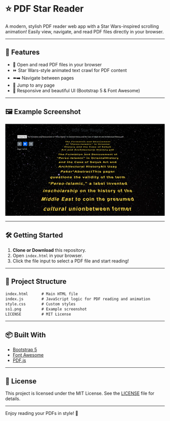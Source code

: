 # ⭐ PDF Star Reader

A modern, stylish PDF reader web app with a Star Wars-inspired scrolling animation! Easily view, navigate, and read PDF files directly in your browser.

---

## 🚀 Features

- 📄 Open and read PDF files in your browser
- ⏩ Star Wars-style animated text crawl for PDF content
- ⬅️➡️ Navigate between pages
- 🔢 Jump to any page
- 🎨 Responsive and beautiful UI (Bootstrap 5 & Font Awesome)

---

## 🖼️ Example Screenshot

![PDF Star Reader Screenshot](ss1.png)

---

## 🛠️ Getting Started

1. **Clone or Download** this repository.
2. Open `index.html` in your browser.
3. Click the file input to select a PDF file and start reading!

---

## 📂 Project Structure

```
index.html      # Main HTML file
index.js        # JavaScript logic for PDF reading and animation
style.css       # Custom styles
ss1.png         # Example screenshot
LICENSE         # MIT License
```

---

## 📦 Built With

- [Bootstrap 5](https://getbootstrap.com/)
- [Font Awesome](https://fontawesome.com/)
- [PDF.js](https://mozilla.github.io/pdf.js/)

---

## 📜 License

This project is licensed under the MIT License. See the [LICENSE](LICENSE) file for details.

---

Enjoy reading your PDFs in style! 🌟
